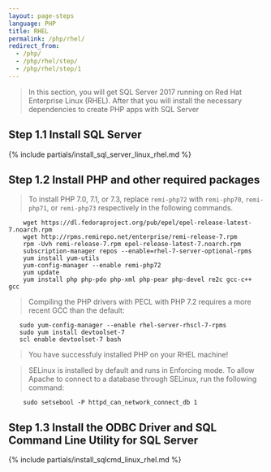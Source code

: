 ```yaml
---
layout: page-steps
language: PHP
title: RHEL
permalink: /php/rhel/
redirect_from:
  - /php/
  - /php/rhel/step/
  - /php/rhel/step/1
---
```


> In this section, you will get SQL Server 2017 running on Red Hat Enterprise Linux (RHEL). After that you will install the necessary dependencies to create PHP apps with SQL Server

## Step 1.1 Install SQL Server
{% include partials/install_sql_server_linux_rhel.md %}

## Step 1.2 Install PHP and other required packages

> To install PHP 7.0, 7.1, or 7.3, replace `remi-php72` with `remi-php70`, `remi-php71`, or `remi-php73` respectively in the following commands.

```terminal
    wget https://dl.fedoraproject.org/pub/epel/epel-release-latest-7.noarch.rpm
    wget http://rpms.remirepo.net/enterprise/remi-release-7.rpm
    rpm -Uvh remi-release-7.rpm epel-release-latest-7.noarch.rpm
    subscription-manager repos --enable=rhel-7-server-optional-rpms
    yum install yum-utils
    yum-config-manager --enable remi-php72
    yum update
    yum install php php-pdo php-xml php-pear php-devel re2c gcc-c++ gcc
```

> Compiling the PHP drivers with PECL with PHP 7.2 requires a more recent GCC than the default:

```terminal
   sudo yum-config-manager --enable rhel-server-rhscl-7-rpms
   sudo yum install devtoolset-7
   scl enable devtoolset-7 bash
```
    
> You have successfuly installed PHP on your RHEL machine! 

> SELinux is installed by default and runs in Enforcing mode. To allow Apache to connect to a database through SELinux, run the following command: 
 
```terminal
    sudo setsebool -P httpd_can_network_connect_db 1
```

## Step 1.3 Install the ODBC Driver and SQL Command Line Utility for SQL Server

{% include partials/install_sqlcmd_linux_rhel.md %}

